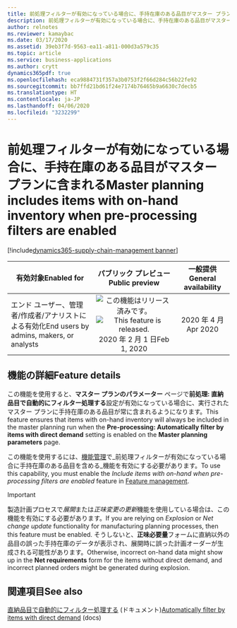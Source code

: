 ```yaml
---
title: 前処理フィルターが有効になっている場合に、手持在庫のある品目がマスター プランに含まれる
description: 前処理フィルターが有効になっている場合に、手持在庫のある品目がマスター プランに含まれる
author: relnotes
ms.reviewer: kamaybac
ms.date: 03/17/2020
ms.assetid: 39eb3f7d-9563-ea11-a811-000d3a579c35
ms.topic: article
ms.service: business-applications
ms.author: crytt
dynamics365pdf: true
ms.openlocfilehash: eca9884731f357a3b0753f2f66d284c56b22fe92
ms.sourcegitcommit: bb7ffd21bd61f24e7174b76465b9a6630c7decb5
ms.translationtype: HT
ms.contentlocale: ja-JP
ms.lasthandoff: 04/06/2020
ms.locfileid: "3232299"
---
```

# <a name="master-planning-includes-items-with-on-hand-inventory-when-pre-processing-filters-are-enabled"></a><span data-ttu-id="c7e33-103">前処理フィルターが有効になっている場合に、手持在庫のある品目がマスター プランに含まれる</span><span class="sxs-lookup"><span data-stu-id="c7e33-103">Master planning includes items with on-hand inventory when pre-processing filters are enabled</span></span>
[!include[dynamics365-supply-chain-management banner](../includes/dynamics365-supply-chain-management.md)]

| <span data-ttu-id="c7e33-104">有効対象</span><span class="sxs-lookup"><span data-stu-id="c7e33-104">Enabled for</span></span>    |  <span data-ttu-id="c7e33-105">パブリック プレビュー</span><span class="sxs-lookup"><span data-stu-id="c7e33-105">Public preview</span></span> | <span data-ttu-id="c7e33-106">一般提供</span><span class="sxs-lookup"><span data-stu-id="c7e33-106">General availability</span></span> | 
| ---------- | :----------: |:----------: |
|<span data-ttu-id="c7e33-107">エンド ユーザー、管理者/作成者/アナリストによる有効化</span><span class="sxs-lookup"><span data-stu-id="c7e33-107">End users by admins, makers, or analysts</span></span>|<span data-ttu-id="c7e33-108">![この機能はリリース済みです。](/dynamics365-release-plan/media/green-checkmark.png "この機能はリリース済みです。")</span><span class="sxs-lookup"><span data-stu-id="c7e33-108">![This feature is released.](/dynamics365-release-plan/media/green-checkmark.png "This feature is released.")</span></span> <span data-ttu-id="c7e33-109">2020 年 2 月 1 日</span><span class="sxs-lookup"><span data-stu-id="c7e33-109">Feb 1, 2020</span></span>| <span data-ttu-id="c7e33-110">2020 年 4 月</span><span class="sxs-lookup"><span data-stu-id="c7e33-110">Apr 2020</span></span>|






## <a name="feature-details"></a><span data-ttu-id="c7e33-111">機能の詳細</span><span class="sxs-lookup"><span data-stu-id="c7e33-111">Feature details</span></span>
<!--feature detail start -->
<span data-ttu-id="c7e33-112">この機能を使用すると、**マスター プランのパラメーター** ページで**前処理: 直納品目で自動的にフィルター処理する**設定が有効になっている場合に、実行されたマスター プランに手持在庫のある品目が常に含まれるようになります。</span><span class="sxs-lookup"><span data-stu-id="c7e33-112">This feature ensures that items with on-hand inventory will always be included in the master planning run when the **Pre-processing: Automatically filter by items with direct demand** setting is enabled on the **Master planning parameters** page.</span></span> 

<span data-ttu-id="c7e33-113">この機能を使用するには、[機能管理](https://docs.microsoft.com/dynamics365/fin-ops-core/fin-ops/get-started/feature-management/feature-management-overview?toc=/dynamics365/supply-chain/toc.json)で_前処理フィルターが有効になっている場合に手持在庫のある品目を含める_機能を有効にする必要があります。</span><span class="sxs-lookup"><span data-stu-id="c7e33-113">To use this capability, you must enable the _Include items with on-hand when pre-processing filters are enabled_ feature in [Feature management](https://docs.microsoft.com/dynamics365/fin-ops-core/fin-ops/get-started/feature-management/feature-management-overview?toc=/dynamics365/supply-chain/toc.json).</span></span>

> [!IMPORTANT]
> <span data-ttu-id="c7e33-114">製造計画プロセスで*展開*または*正味変更の更新*機能を使用している場合は、この機能を有効にする必要があります。</span><span class="sxs-lookup"><span data-stu-id="c7e33-114">If you are relying on *Explosion* or *Net change update* functionality for manufacturing planning processes, then this feature must be enabled.</span></span> <span data-ttu-id="c7e33-115">そうしないと、**正味必要量**フォームに直納以外の品目の誤った手持在庫のデータが表示され、展開時に誤った計画オーダーが生成される可能性があります。</span><span class="sxs-lookup"><span data-stu-id="c7e33-115">Otherwise, incorrect on-hand data might show up in the **Net requirements** form for the items without direct demand, and incorrect planned orders might be generated during explosion.</span></span>
<!--feature detail end -->










## <a name="see-also"></a><span data-ttu-id="c7e33-116">関連項目</span><span class="sxs-lookup"><span data-stu-id="c7e33-116">See also</span></span>


<!--docs start-->
<span data-ttu-id="c7e33-117">[直納品目で自動的にフィルター処理する](https://docs.microsoft.com/dynamics365/supply-chain/master-planning/master-planning-performance#automatically-filter-by-items-with-direct-demand) (ドキュメント)</span><span class="sxs-lookup"><span data-stu-id="c7e33-117">[Automatically filter by items with direct demand](https://docs.microsoft.com/dynamics365/supply-chain/master-planning/master-planning-performance#automatically-filter-by-items-with-direct-demand) (docs)</span></span>
<!--docs end-->

